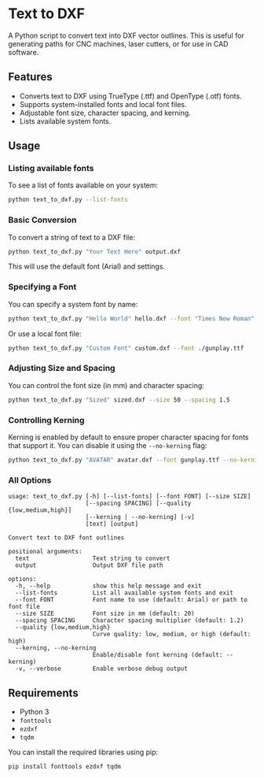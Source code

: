 # Text to DXF

A Python script to convert text into DXF vector outlines. This is useful for generating paths for CNC machines, laser cutters, or for use in CAD software.

## Features

*   Converts text to DXF using TrueType (.ttf) and OpenType (.otf) fonts.
*   Supports system-installed fonts and local font files.
*   Adjustable font size, character spacing, and kerning.
*   Lists available system fonts.

## Usage

### Listing available fonts

To see a list of fonts available on your system:

```bash
python text_to_dxf.py --list-fonts
```

### Basic Conversion

To convert a string of text to a DXF file:

```bash
python text_to_dxf.py "Your Text Here" output.dxf
```

This will use the default font (Arial) and settings.

### Specifying a Font

You can specify a system font by name:

```bash
python text_to_dxf.py "Hello World" hello.dxf --font "Times New Roman"
```

Or use a local font file:

```bash
python text_to_dxf.py "Custom Font" custom.dxf --font ./gunplay.ttf
```

### Adjusting Size and Spacing

You can control the font size (in mm) and character spacing:

```bash
python text_to_dxf.py "Sized" sized.dxf --size 50 --spacing 1.5
```

### Controlling Kerning

Kerning is enabled by default to ensure proper character spacing for fonts that support it. You can disable it using the `--no-kerning` flag:

```bash
python text_to_dxf.py "AVATAR" avatar.dxf --font gunplay.ttf --no-kerning
```

### All Options

```
usage: text_to_dxf.py [-h] [--list-fonts] [--font FONT] [--size SIZE]
                      [--spacing SPACING] [--quality {low,medium,high}]
                      [--kerning | --no-kerning] [-v]
                      [text] [output]

Convert text to DXF font outlines

positional arguments:
  text                  Text string to convert
  output                Output DXF file path

options:
  -h, --help            show this help message and exit
  --list-fonts          List all available system fonts and exit
  --font FONT           Font name to use (default: Arial) or path to font file
  --size SIZE           Font size in mm (default: 20)
  --spacing SPACING     Character spacing multiplier (default: 1.2)
  --quality {low,medium,high}
                        Curve quality: low, medium, or high (default: high)
  --kerning, --no-kerning
                        Enable/disable font kerning (default: --kerning)
  -v, --verbose         Enable verbose debug output
```

## Requirements

*   Python 3
*   `fonttools`
*   `ezdxf`
*   `tqdm`

You can install the required libraries using pip:

```bash
pip install fonttools ezdxf tqdm
```